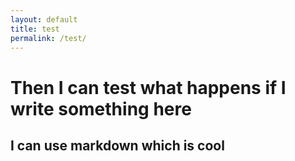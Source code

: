 ```yaml
---
layout: default
title: test
permalink: /test/
---
```


# Then I can test what happens if I write something here

## I can use markdown which is cool
